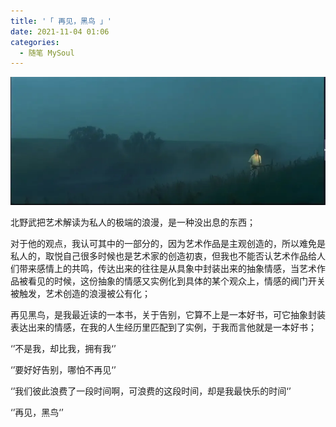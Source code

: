 ```yaml
---
title: '「 再见，黑鸟 」'
date: 2021-11-04 01:06
categories:
  - 随笔 MySoul
---
```


![图 6](../../images/781e42d9841eeb1f67adfd83fa73e5b8a566dc3d8b9817121f3683a21509f0ce.png)

北野武把艺术解读为私人的极端的浪漫，是一种没出息的东西；

对于他的观点，我认可其中的一部分的，因为艺术作品是主观创造的，所以难免是私人的，取悦自己很多时候也是艺术家的创造初衷，但我也不能否认艺术作品给人们带来感情上的共鸣，传达出来的往往是从具象中封装出来的抽象情感，当艺术作品被看见的时候，这份抽象的情感又实例化到具体的某个观众上，情感的阀门开关被触发，艺术创造的浪漫被公有化；

再见黑鸟，是我最近读的一本书，关于告别，它算不上是一本好书，可它抽象封装表达出来的情感，在我的人生经历里匹配到了实例，于我而言他就是一本好书；

‘’不是我，却比我，拥有我‘’

‘’要好好告别，哪怕不再见‘’

‘’我们彼此浪费了一段时间啊，可浪费的这段时间，却是我最快乐的时间‘’

‘’再见，黑鸟‘’
